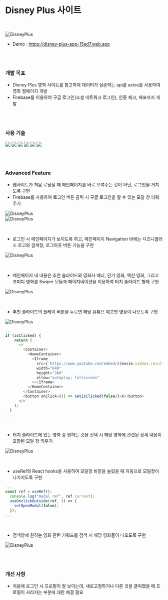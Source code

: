 # Disney Plus 사이트

<br/>

![DisneyPlus](https://github.com/eunbaming/Disney-plus/assets/110072947/a92a6710-1bc7-41a3-ab56-2a656e67379f)

+ Demo : https://disney-plus-app-15ed7.web.app

<br/>
<br/>

### 개발 목표

+ Disney Plus 영화 사이트를 참고하여 데이터가 실존하는 api를 axios를 사용하여 영화 웹페이지 개발
+ Firebase를 이용하여 구글 로그인(소셜 네트워크 로그인), 인증 체크, 배포까지 개발

<br/>
<br/>

### 사용 기술

<a href="#"><img src="https://img.shields.io/badge/HTML5-E34F26?style=flat-square&logo=HTML5&logoColor=white"/></a>
<a href="#"><img src="https://img.shields.io/badge/CSS3-1572B6?style=flat-square&logo=CSS3&logoColor=white"/></a>
<a href="#"><img src="https://img.shields.io/badge/React-61DAFB?style=flat-square&logo=React&logoColor=white"/></a>
<a href="#"><img src="https://img.shields.io/badge/React Router-CA4245?style=flat-square&logo=React Router&logoColor=white"/></a>
<a href="#"><img src="https://img.shields.io/badge/Firebase-FFCA28?style=flat-square&logo=Firebase&logoColor=white"/></a>
<a href="#"><img src="https://img.shields.io/badge/Axios-5A29E4?style=flat-square&logo=Axios&logoColor=white"/></a>

<br/>
<br/>

### Advanced Feature

+ 웹사이트가 처음 로딩될 때 메인페이지를 바로 보여주는 것이 아닌, 로그인을 거치도록 구현
+ Firebase를 사용하여 로그인 버튼 클릭 시 구글 로그인을 할 수 있는 모달 창 띄워주기

![DisneyPlus](https://github.com/eunbaming/Disney-plus/assets/110072947/a92a6710-1bc7-41a3-ab56-2a656e67379f)
<br/>
![DisneyPlus](https://github.com/eunbaming/Disney-plus/assets/110072947/6ee02cf2-b351-4cf5-a622-a4266b2eb692)

<br/>

+ 로그인 시 메인페이지가 보이도록 하고, 메인페이지 Navigation 바에는 디즈니플러스 로고와 검색창, 로그아웃 버튼 기능을 구현
  
![DisneyPlus](https://github.com/eunbaming/Disney-plus/assets/110072947/df77843d-6401-486a-a820-1ecfd33a7659)

<br/>

+ 메인페이지 내 내용은 추천 슬라이드와 영화사 배너, 인기 영화, 액션 영화, 그리고 코미디 영화를 Swiper 모듈과 페이지네이션을 이용하여 터치 슬라이드 형태 구현
  
![DisneyPlus](https://github.com/eunbaming/Disney-plus/assets/110072947/250b36a5-a689-4958-aefb-31fd100917a8)

<br/>

+ 추천 슬라이드의 플레이 버튼을 누르면 해당 유튜브 예고편 영상이 나오도록 구현
  
![DisneyPlus](https://github.com/eunbaming/Disney-plus/assets/110072947/305a9a2f-226a-43e8-b354-5caec59627e2)

```javascript
...
if (isClicked) {
    return (
      <>
        <Container>
          <HomeContainer>
            <Iframe
              src={`https://www.youtube.com/embed/${movie.videos.results[0].key}?controls=0&autoplay=1&loop=1&mute=1&playlist=${movie.videos.results[0].key}`}
              width="640"
              height="360"
              allow="autoplay; fullscreen"
            ></Iframe>
          </HomeContainer>
        </Container>
        <button onClick={() => setIsClicked(false)}>X</button>
      </>
    );
  }
...
```

<br/>

+ 터치 슬라이드에 있는 영화 중 원하는 것을 선택 시 해당 영화에 관련된 상세 내용이 포함된 모달 창 띄우기
  
![DisneyPlus](https://github.com/eunbaming/Disney-plus/assets/110072947/02b01dbe-b9e1-42ad-b359-8dc8d9c0f245)

<br/>

+ useRef와 React hooks을 사용하여 모달창 바깥을 눌렀을 때 자동으로 모달창이 나가지도록 구현

```javascript
...
const ref = useRef();
  console.log("modal ref", ref.current);
  useOnclickOutside(ref, () => {
    setOpenModal(false);
  });
...
```

<br/>

+ 검색창에 원하는 영화 관련 키워드를 검색 시 해당 영화들이 나오도록 구현

![DisneyPlus](https://github.com/eunbaming/Disney-plus/assets/110072947/47c05def-6993-4213-b6e9-66db63f0b14f)

<br/>
<br/>

### 개선 사항

+ 처음에 로그인 시 프로필이 잘 보이는데, 새로고침하거나 다른 것을 클릭했을 때 프로필이 사라지는 부분에 대한 해결 필요






